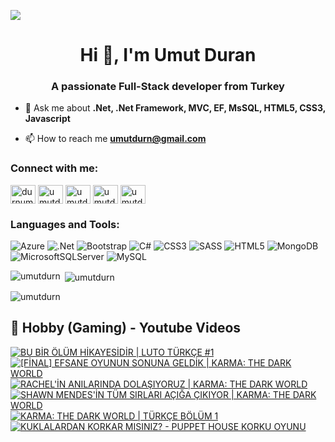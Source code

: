 ![](https://komarev.com/ghpvc/?username=umutdurn&color=blue)
<h1 align="center">Hi 👋, I'm Umut Duran</h1>
<h3 align="center">A passionate Full-Stack developer from Turkey</h3>

- 💬 Ask me about **.Net, .Net Framework, MVC, EF, MsSQL,  HTML5, CSS3,  Javascript**

- 📫 How to reach me **umutdurn@gmail.com**

<h3 align="left">Connect with me:</h3>
<p align="left">
<a href="https://twitter.com/durnumut" target="blank"><img align="center" src="https://raw.githubusercontent.com/rahuldkjain/github-profile-readme-generator/master/src/images/icons/Social/twitter.svg" alt="durnumut" height="30" width="40" /></a>
<a href="https://linkedin.com/in/umutdurn" target="blank"><img align="center" src="https://raw.githubusercontent.com/rahuldkjain/github-profile-readme-generator/master/src/images/icons/Social/linked-in-alt.svg" alt="umutdurn" height="30" width="40" /></a>
<a href="https://fb.com/umutdurn" target="blank"><img align="center" src="https://raw.githubusercontent.com/rahuldkjain/github-profile-readme-generator/master/src/images/icons/Social/facebook.svg" alt="umutdurn" height="30" width="40" /></a>
<a href="https://instagram.com/umutdurn" target="blank"><img align="center" src="https://raw.githubusercontent.com/rahuldkjain/github-profile-readme-generator/master/src/images/icons/Social/instagram.svg" alt="umutdurn" height="30" width="40" /></a>
<a href="https://www.youtube.com/c/umutdrn" target="blank"><img align="center" src="https://raw.githubusercontent.com/rahuldkjain/github-profile-readme-generator/master/src/images/icons/Social/youtube.svg" alt="umutdrn" height="30" width="40" /></a>
</p>

<h3 align="left">Languages and Tools:</h3>

![Azure](https://img.shields.io/badge/azure-%230072C6.svg?style=for-the-badge&logo=microsoftazure&logoColor=white)
  ![.Net](https://img.shields.io/badge/.NET-5C2D91?style=for-the-badge&logo=.net&logoColor=white)
  ![Bootstrap](https://img.shields.io/badge/bootstrap-%238511FA.svg?style=for-the-badge&logo=bootstrap&logoColor=white)
  ![C#](https://img.shields.io/badge/c%23-%23239120.svg?style=for-the-badge&logo=csharp&logoColor=white)
  ![CSS3](https://img.shields.io/badge/css3-%231572B6.svg?style=for-the-badge&logo=css3&logoColor=white)
  ![SASS](https://img.shields.io/badge/SASS-hotpink.svg?style=for-the-badge&logo=SASS&logoColor=white)
  ![HTML5](https://img.shields.io/badge/html5-%23E34F26.svg?style=for-the-badge&logo=html5&logoColor=white)
  ![MongoDB](https://img.shields.io/badge/MongoDB-%234ea94b.svg?style=for-the-badge&logo=mongodb&logoColor=white)
  ![MicrosoftSQLServer](https://img.shields.io/badge/Microsoft%20SQL%20Server-CC2927?style=for-the-badge&logo=microsoft%20sql%20server&logoColor=white)
  ![MySQL](https://img.shields.io/badge/mysql-4479A1.svg?style=for-the-badge&logo=mysql&logoColor=white)

<p><img align="left" src="https://github-readme-stats.vercel.app/api/top-langs?username=umutdurn&show_icons=true&locale=en&layout=compact" alt="umutdurn" /></p>

<p>&nbsp;<img align="center" src="https://github-readme-stats.vercel.app/api?username=umutdurn&show_icons=true&locale=en" alt="umutdurn" /></p>

<p><img align="center" src="https://github-readme-streak-stats.herokuapp.com/?user=umutdurn&" alt="umutdurn" /></p>

<summary><h2>📸 Hobby (Gaming) - Youtube Videos</h2></summary>

<!-- BEGIN YOUTUBE-CARDS -->
[![BU BİR ÖLÜM HİKAYESİDİR | LUTO TÜRKÇE #1](https://ytcards.demolab.com/?id=Avsx-bwa5Fc&title=BU+B%C4%B0R+%C3%96L%C3%9CM+H%C4%B0KAYES%C4%B0D%C4%B0R+%7C+LUTO+T%C3%9CRK%C3%87E+%231&lang=en&timestamp=1756393228&background_color=%230d1117&title_color=%23ffffff&stats_color=%23dedede&max_title_lines=1&width=250&border_radius=5 "BU BİR ÖLÜM HİKAYESİDİR | LUTO TÜRKÇE #1")](https://www.youtube.com/watch?v=Avsx-bwa5Fc)
[![[FİNAL] EFSANE OYUNUN SONUNA GELDİK | KARMA: THE DARK WORLD](https://ytcards.demolab.com/?id=uv6vamVRgAQ&title=%5BF%C4%B0NAL%5D+EFSANE+OYUNUN+SONUNA+GELD%C4%B0K+%7C+KARMA%3A+THE+DARK+WORLD&lang=en&timestamp=1756148451&background_color=%230d1117&title_color=%23ffffff&stats_color=%23dedede&max_title_lines=1&width=250&border_radius=5 "[FİNAL] EFSANE OYUNUN SONUNA GELDİK | KARMA: THE DARK WORLD")](https://www.youtube.com/watch?v=uv6vamVRgAQ)
[![RACHEL'İN ANILARINDA DOLAŞIYORUZ | KARMA: THE DARK WORLD](https://ytcards.demolab.com/?id=CFqDiGAEKFM&title=RACHEL%27%C4%B0N+ANILARINDA+DOLA%C5%9EIYORUZ+%7C+KARMA%3A+THE+DARK+WORLD&lang=en&timestamp=1754841611&background_color=%230d1117&title_color=%23ffffff&stats_color=%23dedede&max_title_lines=1&width=250&border_radius=5 "RACHEL'İN ANILARINDA DOLAŞIYORUZ | KARMA: THE DARK WORLD")](https://www.youtube.com/watch?v=CFqDiGAEKFM)
[![SHAWN MENDES'İN TÜM SIRLARI AÇIĞA ÇIKIYOR | KARMA: THE DARK WORLD](https://ytcards.demolab.com/?id=6eMegjdR1zg&title=SHAWN+MENDES%27%C4%B0N+T%C3%9CM+SIRLARI+A%C3%87I%C4%9EA+%C3%87IKIYOR+%7C+KARMA%3A+THE+DARK+WORLD&lang=en&timestamp=1752588010&background_color=%230d1117&title_color=%23ffffff&stats_color=%23dedede&max_title_lines=1&width=250&border_radius=5 "SHAWN MENDES'İN TÜM SIRLARI AÇIĞA ÇIKIYOR | KARMA: THE DARK WORLD")](https://www.youtube.com/watch?v=6eMegjdR1zg)
[![KARMA: THE DARK WORLD | TÜRKÇE BÖLÜM 1](https://ytcards.demolab.com/?id=foiENLOCr3E&title=KARMA%3A+THE+DARK+WORLD+%7C+T%C3%9CRK%C3%87E+B%C3%96L%C3%9CM+1&lang=en&timestamp=1752512454&background_color=%230d1117&title_color=%23ffffff&stats_color=%23dedede&max_title_lines=1&width=250&border_radius=5 "KARMA: THE DARK WORLD | TÜRKÇE BÖLÜM 1")](https://www.youtube.com/watch?v=foiENLOCr3E)
[![KUKLALARDAN KORKAR MISINIZ? - PUPPET HOUSE KORKU OYUNU](https://ytcards.demolab.com/?id=Sa0g9r83NV0&title=KUKLALARDAN+KORKAR+MISINIZ%3F+-+PUPPET+HOUSE+KORKU+OYUNU&lang=en&timestamp=1738774829&background_color=%230d1117&title_color=%23ffffff&stats_color=%23dedede&max_title_lines=1&width=250&border_radius=5 "KUKLALARDAN KORKAR MISINIZ? - PUPPET HOUSE KORKU OYUNU")](https://www.youtube.com/watch?v=Sa0g9r83NV0)
<!-- END YOUTUBE-CARDS -->
